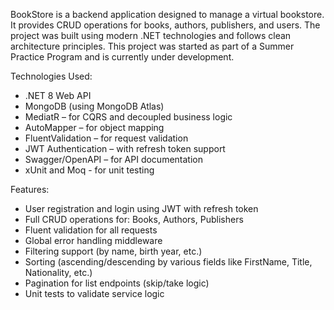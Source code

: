 BookStore is a backend application designed to manage a virtual bookstore. It provides CRUD operations for books, authors, publishers, and users. The project was built using modern .NET technologies and follows clean architecture principles.
This project was started as part of a Summer Practice Program and is currently under development.

Technologies Used:
  - .NET 8 Web API
  - MongoDB (using MongoDB Atlas)
  - MediatR – for CQRS and decoupled business logic
  - AutoMapper – for object mapping
  - FluentValidation – for request validation
  - JWT Authentication – with refresh token support
  - Swagger/OpenAPI – for API documentation
  - xUnit and Moq - for unit testing

Features:
  - User registration and login using JWT with refresh token
  - Full CRUD operations for: Books, Authors, Publishers
  - Fluent validation for all requests
  - Global error handling middleware
  - Filtering support (by name, birth year, etc.)
  - Sorting (ascending/descending by various fields like FirstName, Title, Nationality, etc.)
  - Pagination for list endpoints (skip/take logic)
  - Unit tests to validate service logic
